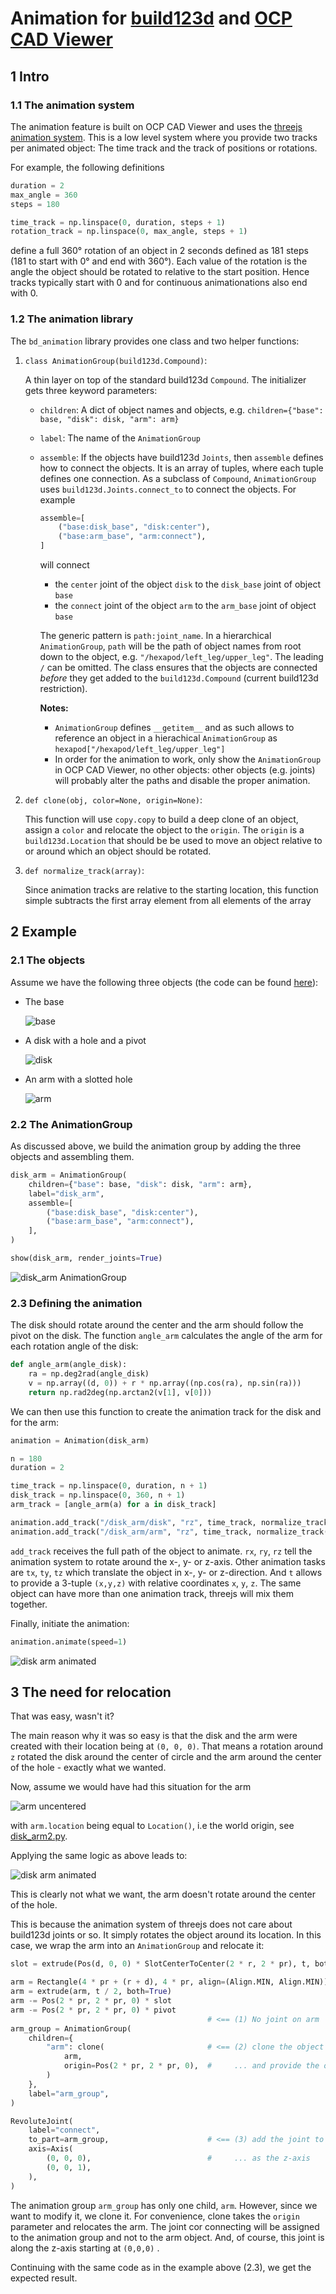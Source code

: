 # Animation for [build123d](https://github.com/gumyr/build123d) and [OCP CAD Viewer](https://github.com/bernhard-42/vscode-ocp-cad-viewer)

## 1 Intro

### 1.1 The animation system

The animation feature is built on OCP CAD Viewer and uses the [threejs animation system](https://threejs.org/docs/index.html?q=animation#manual/en/introduction/Animation-system). This is a low level system where you provide two tracks per animated object: The time track and the track of positions or rotations.

For example, the following definitions

```python
duration = 2
max_angle = 360
steps = 180

time_track = np.linspace(0, duration, steps + 1)
rotation_track = np.linspace(0, max_angle, steps + 1)
```

define a full 360° rotation of an object in 2 seconds defined as 181 steps (181 to start with 0° and end with 360°). Each value of the rotation is the angle the object should be rotated to relative to the start position. Hence tracks typically start with 0 and for continuous animationations also end with 0.

### 1.2 The animation library

The `bd_animation` library provides one class and two helper functions:

1.  `class AnimationGroup(build123d.Compound)`:

    A thin layer on top of the standard build123d `Compound`. The initializer gets three keyword parameters:

    - `children`: A dict of object names and objects, e.g. `children={"base": base, "disk": disk, "arm": arm}`
    - `label`: The name of the `AnimationGroup`
    - `assemble`: If the objects have build123d `Joints`, then `assemble` defines how to connect the objects. It is an array of tuples, where each tuple defines one connection. As a subclass of `Compound`, `AnimationGroup` uses `build123d.Joints.connect_to` to connect the objects. For example

      ```python
      assemble=[
          ("base:disk_base", "disk:center"),
          ("base:arm_base", "arm:connect"),
      ]
      ```

      will connect

      - the `center` joint of the object `disk` to the `disk_base` joint of object `base`
      - the `connect` joint of the object `arm` to the `arm_base` joint of object `base`

      The generic pattern is `path:joint_name`. In a hierarchical `AnimationGroup`, `path` will be the path of object names from root down to the object, e.g. `"/hexapod/left_leg/upper_leg"`. The leading `/` can be omitted. The class ensures that the objects are connected _before_ they get added to the `build123d.Compound` (current build123d restriction).

      **Notes:**

      - `AnimationGroup` defines `__getitem__` and as such allows to reference an object in a hierachical `AnimationGroup` as `hexapod["/hexapod/left_leg/upper_leg"]`
      - In order for the animation to work, only show the `AnimationGroup` in OCP CAD Viewer, no other objects: other objects (e.g. joints) will probably alter the paths and disable the proper animation.

2.  `def clone(obj, color=None, origin=None)`:

    This function will use `copy.copy` to build a deep clone of an object, assign a `color` and relocate the object to the `origin`. The `origin` is a `build123d.Location` that should be be used to move an object relative to or around which an object should be rotated.

3.  `def normalize_track(array)`:

    Since animation tracks are relative to the starting location, this function simple subtracts the first array element from all elements of the array

## 2 Example

### 2.1 The objects

Assume we have the following three objects (the code can be found [here](./examples/disk_arm.py)):

- The base

  ![base](./examples/base.png)

- A disk with a hole and a pivot

  ![disk](./examples/disk.png)

- An arm with a slotted hole

  ![arm](./examples/arm.png)

### 2.2 The AnimationGroup

As discussed above, we build the animation group by adding the three objects and assembling them.

```python
disk_arm = AnimationGroup(
    children={"base": base, "disk": disk, "arm": arm},
    label="disk_arm",
    assemble=[
        ("base:disk_base", "disk:center"),
        ("base:arm_base", "arm:connect"),
    ],
)

show(disk_arm, render_joints=True)
```

![disk_arm AnimationGroup](./examples/disk_arm_animationgroup.png)

### 2.3 Defining the animation

The disk should rotate around the center and the arm should follow the pivot on the disk. The function `angle_arm` calculates the angle of the arm for each rotation angle of the disk:

```python
def angle_arm(angle_disk):
    ra = np.deg2rad(angle_disk)
    v = np.array((d, 0)) + r * np.array((np.cos(ra), np.sin(ra)))
    return np.rad2deg(np.arctan2(v[1], v[0]))
```

We can then use this function to create the animation track for the disk and for the arm:

```python
animation = Animation(disk_arm)

n = 180
duration = 2

time_track = np.linspace(0, duration, n + 1)
disk_track = np.linspace(0, 360, n + 1)
arm_track = [angle_arm(a) for a in disk_track]

animation.add_track("/disk_arm/disk", "rz", time_track, normalize_track(disk_track))
animation.add_track("/disk_arm/arm", "rz", time_track, normalize_track(arm_track))
```

`add_track` receives the full path of the object to animate. `rx`, `ry`, `rz` tell the animation system to rotate around the x-, y- or z-axis. Other animation tasks are `tx`, `ty`, `tz` which translate the object in x-, y- or z-direction. And `t` allows to provide a 3-tuple `(x,y,z)` with relative coordinates `x`, `y`, `z`. The same object can have more than one animation track, threejs will mix them together.

Finally, initiate the animation:

```python
animation.animate(speed=1)
```

![disk arm animated](./examples/disk_arm_animated.gif)

## 3 The need for relocation

That was easy, wasn't it?

The main reason why it was so easy is that the disk and the arm were created with their location being at `(0, 0, 0)`. That means a rotation around `z` rotated the disk around the center of circle and the arm around the center of the hole - exactly what we wanted.

Now, assume we would have had this situation for the arm

![arm uncentered](./examples/arm_uncentered.png)

with `arm.location` being equal to `Location()`, i.e the world origin, see [disk_arm2.py](./examples/disk_arm2.py).

Applying the same logic as above leads to:

![disk arm animated](./examples/disk_arm_uncentered_animated.gif)

This is clearly not what we want, the arm doesn't rotate around the center of the hole.

This is because the animation system of threejs does not care about build123d joints or so. It simply rotates the object around its location. In this case, we wrap the arm into an `AnimationGroup` and relocate it:

```python
slot = extrude(Pos(d, 0, 0) * SlotCenterToCenter(2 * r, 2 * pr), t, both=True)

arm = Rectangle(4 * pr + (r + d), 4 * pr, align=(Align.MIN, Align.MIN))
arm = extrude(arm, t / 2, both=True)
arm -= Pos(2 * pr, 2 * pr, 0) * slot
arm -= Pos(2 * pr, 2 * pr, 0) * pivot
                                            # <== (1) No joint on arm
arm_group = AnimationGroup(
    children={
        "arm": clone(                       # <== (2) clone the object ...
            arm,
            origin=Pos(2 * pr, 2 * pr, 0),  #     ... and provide the origin to clone
        )
    },
    label="arm_group",
)

RevoluteJoint(
    label="connect",
    to_part=arm_group,                      # <== (3) add the joint to the AnimationGroup ...
    axis=Axis(
        (0, 0, 0),                          #     ... as the z-axis
        (0, 0, 1),
    ),
)
```

The animation group `arm_group` has only one child, `arm`. However, since we want to modify it, we clone it. For convenience, clone takes the `origin` parameter and relocates the arm. The joint cor connecting will be assigned to the animation group and not to the arm object. And, of course, this joint is along the z-axis starting at `(0,0,0)` .

Continuing with the same code as in the example above (2.3), we get the expected result.
